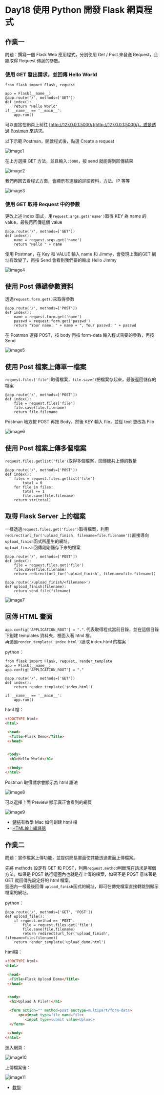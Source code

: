 # Day18 使用 Python 開發 Flask 網頁程式

## 作業一

問題：撰寫一個 Flask Web 應用程式，分別使用 Get / Post 來發送 Request，且能取得 Request 傳遞的參數。

### 使用 GET 發出請求，並回傳 Hello World

```python3
from flask import Flask, request

app = Flask(__name__)
@app.route('/', methods=['GET'])
def index():
	return "Hello World"
if __name__ == '__main__':
	app.run()
```

可以直接在網頁上前往 [http://127.0.0.1:5000/](http://127.0.0.1:5000/)，或是透過 [Postman](https://www.postman.com/downloads/) 來請求。

以下示範 Postman，開啟程式後，點選 Create a request

![image1](https://github.com/qaws5503/AIOT/blob/master/pictures/Day18-1.1.png)

在上方選擇 GET 方法，並且輸入`:5000`，按 send 就能得到回傳結果

![image2](https://github.com/qaws5503/AIOT/blob/master/pictures/Day18-1.2.png)

我們再回去看程式方面，會顯示有連線的詳細資料，方法、IP 等等

![image3](https://github.com/qaws5503/AIOT/blob/master/pictures/Day18-1.3.png)

### 使用 GET 取得 Request 中的參數

更改上述 index 函式，用`request.args.get('name')`取得 KEY 為 name 的 value，最後再回傳這個 value

```python3
@app.route('/', methods=['GET'])
def index():
	name = request.args.get('name')
	return "Hello " + name
```

使用 Postman，在 Key 和 VALUE 輸入 name 和 Jimmy，會發現上面的GET 網址有改變了，再按 Send 會看到我們要的輸出 Hello Jimmy

![image4](https://github.com/qaws5503/AIOT/blob/master/pictures/Day18-1.4.png)

## 使用 Post 傳遞參數資料

透過`request.form.get()`來取得參數

```python3
@app.route('/', methods=['POST'])
def index():
	name = request.form.get('name')
	passwd = request.form.get('passwd')
	return "Your name: " + name + ", Your passwd: " + passwd
```

在 Postman 選擇 POST，按 body 再按 form-data 輸入程式需要的參數，再按 Send

![image5](https://github.com/qaws5503/AIOT/blob/master/pictures/Day18-1.5.png)

## 使用 Post 檔案上傳單一檔案

`request.files['file']`取得檔案，`file.save()`把檔案存起來，最後返回儲存的檔案

```python3
@app.route('/', methods=['POST'])
def index():
	file = request.files['file']
	file.save(file.filename)
	return file.filename
```

Postman 地方按 POST 再按 Body，然後 KEY 輸入 file，並從 text 更改為 File

![image6](https://github.com/qaws5503/AIOT/blob/master/pictures/Day18-1.6.png)

## 使用 Post 檔案上傳多個檔案

`request.files.getlist('file')`取得多個檔案，回傳總共上傳的數量

```python3
@app.route('/', methods=['POST'])
def index():
	files = request.files.getlist('file')
		total = 0
	for file in files:
		total += 1 
		file.save(file.filename)
	return str(total)
```

## 取得 Flask Server 上的檔案

一樣透過`request.files.get('files')`取得檔案，利用`redirect(url_for('upload_finish, filename=file.filename'))`直接導向`upload_finish`函式所產生的網址。  
`upload_finish`回傳剛剛儲存下來的檔案

```python3
@app.route('/', methods=['POST'])
def index():
    file = request.files.get('file')
    file.save(file.filename)
    return redirect(url_for('upload_finish', filename=file.filename))

@app.route('/upload_finish/<filename>')
def upload_finish(filename):
    return send_file(filename)
```

![image7](https://github.com/qaws5503/AIOT/blob/master/pictures/Day18-1.7.png)

## 回傳 HTML 畫面

`app.config['APPLICATION_ROOT'] = "."`. 代表取得程式當前目錄，並在這個目錄下創建 templates 資料夾，裡面入著 html 檔。  
再透過`render_template('index.html')`讀取 index.html 的檔案

python：

```python3
from flask import Flask, request, render_template
app = Flask(__name__)
app.config['APPLICATION_ROOT'] = "."

@app.route('/', methods=['GET'])
def index():
    return render_template('index.html')
    
if __name__ == '__main__':
    app.run()
```

html 檔：

```html
<!DOCTYPE html>
<html>

 <head>
  <Title>Flask Demo</Title>
 </head>


 <body>
  <h1>Hello World</h1>

 </body>
</html>
```

Postman 取得請求會顯示為 html 語法

![image8](https://github.com/qaws5503/AIOT/blob/master/pictures/Day18-1.8.png)

可以選擇上面 Preview 顯示真正會看到的網頁

![image9](https://github.com/qaws5503/AIOT/blob/master/pictures/Day18-1.9.png)

* [鏈結](https://www.lifewire.com/edit-html-with-textedit-3469900)有教學 Mac 如何創建 html 檔
* [HTML線上編譯器](http://myweb.ncku.edu.tw/~arter/20171212/source.cgi)

## 作業二

問題：實作檔案上傳功能，並提供簡易畫面使其能透過畫面上傳檔案。

先將 methods 設定有 GET 和 POST，利用`request.method`判斷現在請求是哪個方法，如果是 POST 執行迴圈內也就是存上傳的檔案，如果不是 POST 意味著是 GET 就回傳先設定好的 html 檔案。  
迴圈內一樣最後回傳 `upload_finish`函式的網址，即可在傳完檔案直接轉跳到顯示檔案的網址。

python：

```python3
@app.route('/', methods=['GET', 'POST'])
def upload_file():
    if request.method == 'POST':
        file = request.files.get('file')
        file.save(file.filename)
        return redirect(url_for('upload_finish', filename=file.filename))
    return render_template('upload_demo.html')
```

html檔：

```html
<!DOCTYPE html>
<html>

 <head>
  <Title>Flask Upload Demo</Title>
 </head>


 <body>
  <h1>Upload A File!!</h1>
  
  <form action="" method=post enctype=multipart/form-data>
      <p><input type=file name=file>
         <input type=submit value=Upload>
  </form>

 </body>
</html>
```

進入網頁：

![image10](https://github.com/qaws5503/AIOT/blob/master/pictures/Day18-2.1.png)

上傳檔案後：

![image11](https://github.com/qaws5503/AIOT/blob/master/pictures/Day18-2.2.png)

* [教學](https://medium.com/@charming_rust_oyster_221/flask-%E6%AA%94%E6%A1%88%E4%B8%8A%E5%82%B3%E5%88%B0%E4%BC%BA%E6%9C%8D%E5%99%A8%E7%9A%84%E6%96%B9%E6%B3%95-1-c11097c23137)